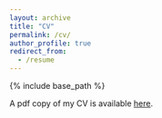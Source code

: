 ```yaml
---
layout: archive
title: "CV"
permalink: /cv/
author_profile: true
redirect_from:
  - /resume
---
```


{% include base_path %}

A pdf copy of my CV is available [here](https://www.mlbrinkerhoff.me/files/Brinkerhoff_CV.pdf).

<!-- ## Education

* Ph.D in Linguistics, University of California, Santa Cruz, 2024 (expected)

* M.A. in Linguistics, University of North Caroolina at Chapel Hill , 2019  
  Thesis: On Subcategorization and PRIORITY: Evidence from Welsh Allomorphy  
  Thesis Advisor: Jennifer L. Smith

* B.A. in Linguistics (Minor in German language and Literature), University of Utah, 2015

* A.A. in General Studies, Weber State University, 2013  

## Publications

  <ul>{% for post in site.publications %}
    {% include archive-single-cv.html %}
  {% endfor %}</ul>
  
## Talks

  <ul>{% for post in site.talks %}
    {% include archive-single-talk-cv.html %}
  {% endfor %}</ul>
  
## Teaching

  <ul>{% for post in site.teaching %}
    {% include archive-single-cv.html %}
  {% endfor %}</ul>
  
## Service to the field

### Conference and workshops organized

* *2020 Annual Meeting of Phonology* at UC Santa Cruz (co-organized with Ryan Bennett, Jérémie Beauchamp, Richard Bibbs, Junko Ito, Max Kaplan, Stephanie Rich, Amanda Rysling, Nick Van Handel, & Maya Wax Cavallaro)
* *UNC Linguistics Spring Colloquium 2019* at the University of North Carolina at Chapel Hill (co-organized with Tistan Bavel, Erin Chesson, Simon Wolf, & Luna Xie)
* *UNC Linguistics Spring Colloquium 2018* at the University of North Carolina at Chapel Hill (co-organized with Brent Eisenbarth, Raua-Banu Kadirova, & Mika Wang)


## Professional Affiliations

* Linguistic Society of America (2017–Present)

## Skills

### Languages -->